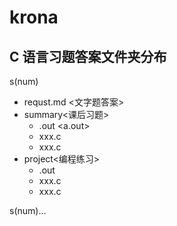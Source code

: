 # krona

## C 语言习题答案文件夹分布
s(num)
- requst.md <文字题答案>
- summary<课后习题>
  - .out <a.out>
  - xxx.c
  - xxx.c
- project<编程练习>
  - .out
  - xxx.c
  - xxx.c

s(num)...
